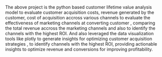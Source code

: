The above project is the python based customer lifetime value analysis model to evaluate customer acquisition costs, revenue generated by the customer,
cost of acquisition accross various channels to evaluate the effectiveness of marketing channels at converting customer ,
comparing the total revenue accross the marketing channels and also to identify the channels with the highest ROI.
And also leveraged the data visualization tools like plotly to generate insights for optimizing customer acquisition strategies ,
to identify channels with the highest ROI, providing actionable insights to optimize revenue and conversions for improving profitability.
